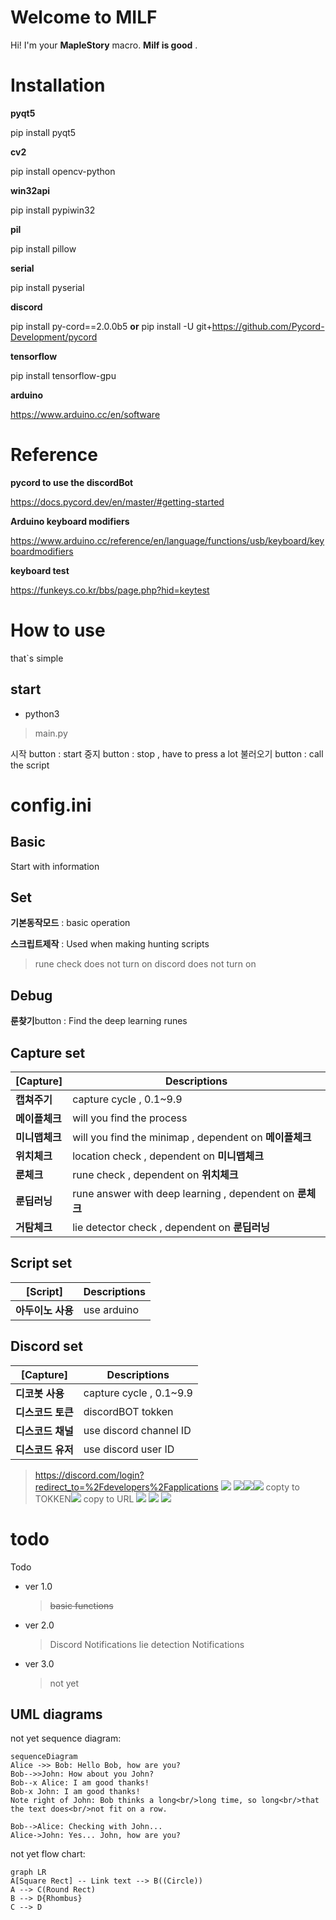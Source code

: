 # Welcome to MILF

Hi! I'm your  **MapleStory** macro. 
 **Milf is good** .


# Installation

**pyqt5**

pip install pyqt5

**cv2**

pip install opencv-python

**win32api**

pip install pypiwin32

**pil**

pip install pillow

**serial**

pip install pyserial

**discord**

pip install py-cord==2.0.0b5 **or** pip install -U git+https://github.com/Pycord-Development/pycord

**tensorflow**

pip install tensorflow-gpu

**arduino**

https://www.arduino.cc/en/software


# Reference

**pycord to use the discordBot**

https://docs.pycord.dev/en/master/#getting-started

 **Arduino keyboard modifiers**
 
https://www.arduino.cc/reference/en/language/functions/usb/keyboard/keyboardmodifiers

**keyboard test**

https://funkeys.co.kr/bbs/page.php?hid=keytest

# How to use

that`s simple

## start
- python3
> main.py

시작 button : start
중지 button : stop , have to press a lot
불러오기 button : call the script

# config.ini

## Basic

Start with information


## Set

**기본동작모드** : basic operation

**스크립트제작** : Used when making hunting scripts
>rune check does not turn on
>discord does not turn on

## Debug

**룬찾기**button : Find the deep learning runes

## Capture set

| [Capture]  | Descriptions  |
|--|--|
| **캡쳐주기** | capture cycle , 0.1~9.9 |
| **메이플체크** | will you find the process |
| **미니맵체크**  | will you find the minimap  , dependent on **메이플체크** |
| **위치체크**  | location check , dependent on **미니맵체크** |
| **룬체크** | rune check , dependent on **위치체크** |
| **룬딥러닝** | rune answer with deep learning , dependent on **룬체크**  |
| **거탐체크**  | lie detector check , dependent on **룬딥러닝** |

## Script set

| [Script]  | Descriptions  |
|--|--|
| **아두이노 사용** | use arduino |

## Discord set
| [Capture]  | Descriptions  |
|--|--|
| **디코봇 사용** | capture cycle , 0.1~9.9 |
| **디스코드 토큰** | discordBOT tokken |
| **디스코드 채널** | use discord channel ID |
| **디스코드 유저**  | use discord user ID |


>https://discord.com/login?redirect_to=%2Fdevelopers%2Fapplications
![](https://blog.kakaocdn.net/dn/cpmPMG/btrhKsmI6jA/BPfla461JqD2m4oqT1sTj0/img.webp)
>![](https://blog.kakaocdn.net/dn/C8Wml/btrhOG4viaJ/ObVfRfAZh3sMK5ZeaIr9VK/img.webp)![](https://blog.kakaocdn.net/dn/bIxFW0/btrhLSrXBSg/TUZIKNbqTDtcKvxAmUd5g0/img.webp)![](https://blog.kakaocdn.net/dn/t6Yst/btrhN3sfwBB/sKy8qZ2LKe17LTfNXssqjk/img.webp)
>copty to TOKKEN![](https://blog.kakaocdn.net/dn/dQS0Z3/btrhMJOqYTq/v6Nd5t1rwF9akHaC4tKMBk/img.webp)
>copy to URL
>![](https://blog.kakaocdn.net/dn/bW7LSI/btrhOIab8hw/ajFrwbfrlKqAKObhUZnYzk/img.webp)
>![](https://blog.kakaocdn.net/dn/blDB9w/btrqM4w40Su/SC7VKeOVSnKTD46lCQNK40/img.png)
>![](https://blog.kakaocdn.net/dn/Q4WMV/btrqR0NW20m/GAbM040w1vQKMws1ouRYzK/img.png)



# todo

Todo

- ver 1.0  
	> ~~basic functions~~
- ver 2.0
	> Discord Notifications
	> lie detection Notifications
- ver 3.0
	> not yet




## UML diagrams

not yet sequence diagram:

```mermaid
sequenceDiagram
Alice ->> Bob: Hello Bob, how are you?
Bob-->>John: How about you John?
Bob--x Alice: I am good thanks!
Bob-x John: I am good thanks!
Note right of John: Bob thinks a long<br/>long time, so long<br/>that the text does<br/>not fit on a row.

Bob-->Alice: Checking with John...
Alice->John: Yes... John, how are you?
```

not yet flow chart:

```mermaid
graph LR
A[Square Rect] -- Link text --> B((Circle))
A --> C(Round Rect)
B --> D{Rhombus}
C --> D
```
